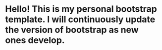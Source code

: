 # Hello! This is my personal bootstrap template. I will continuously update the version of bootstrap as new ones develop. 